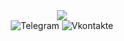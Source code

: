 <header>
  <div align="center">
    <img src="https://media3.giphy.com/media/v1.Y2lkPTc5MGI3NjExeHpmdHZiaGpyZGFpZ2FodnNhOHdmMHkyNXdjYWdmbXE1NG92cW52diZlcD12MV9pbnRlcm5hbF9naWZfYnlfaWQmY3Q9Zw/5QhSqF2OV6l8tjk8hj/giphy.gif">
  </div>

<div id="badges">
  <img src="https://img.shields.io/badge/LinkedIn-blue?style=for-the-badge&logo=linkedin&logoColor=white" alt="Telegram"/>
  <img src="https://img.shields.io/badge/YouTube-red?style=for-the-badge&logo=youtube&logoColor=white" alt="Vkontakte"/>
</div>
</header>
